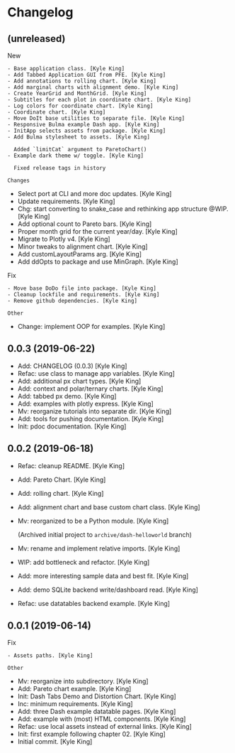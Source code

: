 Changelog
=========


(unreleased)
------------

New
~~~
- Base application class. [Kyle King]
- Add Tabbed Application GUI from PFE. [Kyle King]
- Add annotations to rolling chart. [Kyle King]
- Add marginal charts with alignment demo. [Kyle King]
- Create YearGrid and MonthGrid. [Kyle King]
- Subtitles for each plot in coordinate chart. [Kyle King]
- Log colors for coordinate chart. [Kyle King]
- Coordinate chart. [Kyle King]
- Move DoIt base utilities to separate file. [Kyle King]
- Responsive Bulma example Dash app. [Kyle King]
- InitApp selects assets from package. [Kyle King]
- Add Bulma stylesheet to assets. [Kyle King]

  Added `limitCat` argument to ParetoChart()
- Example dark theme w/ toggle. [Kyle King]

  Fixed release tags in history

Changes
~~~~~~~
- Select port at CLI and more doc updates. [Kyle King]
- Update requirements. [Kyle King]
- Chg: start converting to snake_case and rethinking app structure @WIP.
  [Kyle King]
- Add optional count to Pareto bars. [Kyle King]
- Proper month grid for the current year/day. [Kyle King]
- Migrate to Plotly v4. [Kyle King]
- Minor tweaks to alignment chart. [Kyle King]
- Add customLayoutParams arg. [Kyle King]
- Add ddOpts to package and use MinGraph. [Kyle King]

Fix
~~~
- Move base DoDo file into package. [Kyle King]
- Cleanup lockfile and requirements. [Kyle King]
- Remove github dependencies. [Kyle King]

Other
~~~~~
- Change: implement OOP for examples. [Kyle King]


0.0.3 (2019-06-22)
------------------
- Add: CHANGELOG (0.0.3) [Kyle King]
- Refac: use class to manage app variables. [Kyle King]
- Add: additional px chart types. [Kyle King]
- Add: context and polar/ternary charts. [Kyle King]
- Add: tabbed px demo. [Kyle King]
- Add: examples with plotly express. [Kyle King]
- Mv: reorganize tutorials into separate dir. [Kyle King]
- Add: tools for pushing documentation. [Kyle King]
- Init: pdoc documentation. [Kyle King]


0.0.2 (2019-06-18)
------------------
- Refac: cleanup README. [Kyle King]
- Add: Pareto Chart. [Kyle King]
- Add: rolling chart. [Kyle King]
- Add: alignment chart and base custom chart class. [Kyle King]
- Mv: reorganized to be a Python module. [Kyle King]

  (Archived initial project to `archive/dash-helloworld` branch)
- Mv: rename and implement relative imports. [Kyle King]
- WIP: add bottleneck and refactor. [Kyle King]
- Add: more interesting sample data and best fit. [Kyle King]
- Add: demo SQLite backend write/dashboard read. [Kyle King]
- Refac: use datatables backend example. [Kyle King]


0.0.1 (2019-06-14)
------------------

Fix
~~~
- Assets paths. [Kyle King]

Other
~~~~~
- Mv: reorganize into subdirectory. [Kyle King]
- Add: Pareto chart example. [Kyle King]
- Init: Dash Tabs Demo and Distortion Chart. [Kyle King]
- Inc: minimum requirements. [Kyle King]
- Add: three Dash example datatable pages. [Kyle King]
- Add: example with (most) HTML components. [Kyle King]
- Refac: use local assets instead of external links. [Kyle King]
- Init: first example following chapter 02. [Kyle King]
- Initial commit. [Kyle King]


